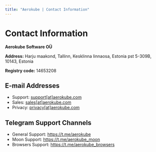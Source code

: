 ```yaml
---
title: "Aerokube | Contact Information"
---
```

# Contact Information

**Aerokube Software OÜ**

**Address:** Harju maakond, Tallinn, Kesklinna linnaosa, Estonia pst 5-309B, 10143, Estonia

**Registry code:** 14653208

## E-mail Addresses

* Support: [support\[at\]aerokube.com](mailto:support@aerokube.com)
* Sales: [sales\[at\]aerokube.com](mailto:sales@aerokube.com)
* Privacy: [privacy\[at\]aerokube.com](mailto:privacy@aerokube.com)

## Telegram Support Channels

* General Support: https://t.me/aerokube
* Moon Support: https://t.me/aerokube_moon
* Browsers Support: https://t.me/aerokube_browsers